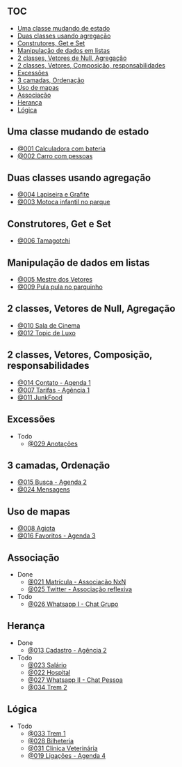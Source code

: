 ## TOC []()

<!--TOC_BEGIN-->
- [Uma classe mudando de estado](#uma-classe-mudando-de-estado)
- [Duas classes usando agregação](#duas-classes-usando-agregação)
- [Construtores, Get e Set](#construtores-get-e-set)
- [Manipulação de dados em listas](#manipulação-de-dados-em-listas)
- [2 classes, Vetores de Null, Agregação](#2-classes-vetores-de-null-agregação)
- [2 classes, Vetores, Composição, responsabilidades](#2-classes-vetores-composição-responsabilidades)
- [Excessões](#excessões)
- [3 camadas, Ordenação](#3-camadas-ordenação)
- [Uso de mapas](#uso-de-mapas)
- [Associação](#associação)
- [Herança](#herança)
- [Lógica](#lógica)

<!--TOC_END-->

## Uma classe mudando de estado

- [@001 Calculadora com bateria](base/001/Readme.md) 
- [@002 Carro com pessoas](base/002/Readme.md) 

## Duas classes usando agregação

- [@004 Lapiseira e Grafite](base/004/Readme.md) 
- [@003 Motoca infantil no parque](base/003/Readme.md) 

## Construtores, Get e Set

- [@006 Tamagotchi](base/006/Readme.md) 

## Manipulação de dados em listas
- [@005 Mestre dos Vetores](base/005/Readme.md) 
- [@009 Pula pula no parquinho](base/009/Readme.md) 

## 2 classes, Vetores de Null, Agregação
- [@010 Sala de Cinema](base/010/Readme.md) 
- [@012 Topic de Luxo](base/012/Readme.md) 

## 2 classes, Vetores, Composição, responsabilidades
- [@014 Contato - Agenda 1](base/014/Readme.md) 
- [@007 Tarifas - Agência 1](base/007/Readme.md) 
- [@011 JunkFood](base/011/Readme.md) 

## Excessões
- Todo
    - [@029 Anotações](base/029/Readme.md) 

## 3 camadas, Ordenação
- [@015 Busca - Agenda 2](base/015/Readme.md) 
- [@024 Mensagens](base/024/Readme.md) 

## Uso de mapas
- [@008 Agiota](base/008/Readme.md) 
- [@016 Favoritos - Agenda 3](base/016/Readme.md) 


## Associação
- Done
    - [@021 Matrícula - Associação NxN](base/021/Readme.md) 
    - [@025 Twitter - Associação reflexiva](base/025/Readme.md) 
- Todo
    - [@026 Whatsapp I - Chat Grupo](base/026/Readme.md) 

## Herança
- Done
    - [@013 Cadastro - Agência 2](base/013/Readme.md) 
- Todo
    - [@023 Salário](base/023/Readme.md) 
    - [@022 Hospital](base/022/Readme.md) 
    - [@027 Whatsapp II - Chat Pessoa](base/027/Readme.md) 
    - [@034 Trem 2](base/034/Readme.md) 

## Lógica
- Todo
    - [@033 Trem 1](base/033/Readme.md) 
    - [@028 Bilheteria](base/028/Readme.md) 
    - [@031 Clinica Veterinária](base/031/Readme.md) 
    - [@019 Ligações - Agenda 4](base/019/Readme.md) 